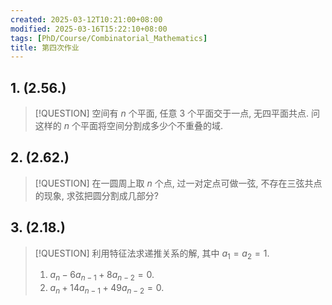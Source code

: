 ```yaml
---
created: 2025-03-12T10:21:00+08:00
modified: 2025-03-16T15:22:10+08:00
tags: [PhD/Course/Combinatorial_Mathematics]
title: 第四次作业
---
```


## 1. (2.56.)

> [!QUESTION]
> 空间有 $n$ 个平面, 任意 3 个平面交于一点, 无四平面共点. 问这样的 $n$ 个平面将空间分割成多少个不重叠的域.

## 2. (2.62.)

> [!QUESTION]
> 在一圆周上取 $n$ 个点, 过一对定点可做一弦, 不存在三弦共点的现象, 求弦把圆分割成几部分?

## 3. (2.18.)

> [!QUESTION]
> 利用特征法求递推关系的解, 其中 $a_1 = a_2 = 1$.
> 1. $a_n - 6 a_{n - 1} + 8 a_{n - 2} = 0$.
> 2. $a_n + 14 a_{n - 1} + 49 a_{n - 2} = 0$.
